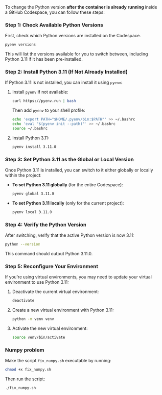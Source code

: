 To change the Python version **after the container is already running** inside a GitHub Codespace, you can follow these steps:

### Step 1: Check Available Python Versions
First, check which Python versions are installed on the Codespace.

```bash
pyenv versions
```

This will list the versions available for you to switch between, including Python 3.11 if it has been pre-installed.

### Step 2: Install Python 3.11 (If Not Already Installed)
If Python 3.11 is not installed, you can install it using `pyenv`:

1. Install `pyenv` if not available:
   ```bash
   curl https://pyenv.run | bash
   ```
   Then add `pyenv` to your shell profile:
   ```bash
   echo 'export PATH="$HOME/.pyenv/bin:$PATH"' >> ~/.bashrc
   echo 'eval "$(pyenv init --path)"' >> ~/.bashrc
   source ~/.bashrc
   ```

2. Install Python 3.11:
   ```bash
   pyenv install 3.11.0
   ```

### Step 3: Set Python 3.11 as the Global or Local Version
Once Python 3.11 is installed, you can switch to it either globally or locally within the project:

- **To set Python 3.11 globally** (for the entire Codespace):
  ```bash
  pyenv global 3.11.0
  ```

- **To set Python 3.11 locally** (only for the current project):
  ```bash
  pyenv local 3.11.0
  ```

### Step 4: Verify the Python Version
After switching, verify that the active Python version is now 3.11:

```bash
python --version
```

This command should output Python 3.11.0.

### Step 5: Reconfigure Your Environment
If you're using virtual environments, you may need to update your virtual environment to use Python 3.11:

1. Deactivate the current virtual environment:
   ```bash
   deactivate
   ```

2. Create a new virtual environment with Python 3.11:
   ```bash
   python -m venv venv
   ```

3. Activate the new virtual environment:
   ```bash
   source venv/bin/activate
   ```

### Numpy problem
Make the script `fix_numpy.sh` executable by running:
   ```bash
   chmod +x fix_numpy.sh
   ```
Then run the script:
   ```bash
   ./fix_numpy.sh
   ```